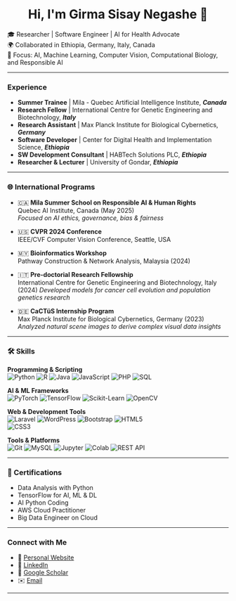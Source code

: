 <!--
**GirmaSis/GirmaSis** is a ✨ _special_ ✨ repository because its `README.md` (this file) appears on your GitHub profile.

Here are some ideas to get you started:

- 🔭 I’m currently working on ...
- 🌱 I’m currently learning ...
- 👯 I’m looking to collaborate on ...
- 🤔 I’m looking for help with ...
- 💬 Ask me about ...
- 📫 How to reach me: ...
- 😄 Pronouns: ...
- ⚡ Fun fact: ...
-->

<h1 align="center">Hi, I'm Girma Sisay Negashe 👋 </h1>

🎓 Researcher | Software Engineer | AI for Health Advocate  
🌍 Collaborated in Ethiopia, Germany, Italy, Canada  
🔬 Focus: AI, Machine Learning, Computer Vision, Computational Biology, and Responsible AI

---

### Experience

- **Summer Trainee** | Mila - Quebec Artificial Intelligence Institute, ***Canada*** 
- **Research Fellow** | International Centre for Genetic Engineering and Biotechnology, ***Italy***
- **Research Assistant** | Max Planck Institute for Biological Cybernetics, ***Germany***
- **Software Developer** | Center for Digital Health and Implementation Science, ***Ethiopia***
- **SW Development Consultant** | HABTech Solutions PLC, ***Ethiopia***
- **Researcher & Lecturer** | University of Gondar, ***Ethiopia*** 


---

### 🌐 International Programs

- 🇨🇦 **Mila Summer School on Responsible AI & Human Rights**  
  Quebec AI Institute, Canada (May 2025)  
  _Focused on AI ethics, governance, bias & fairness_

- 🇺🇸 **CVPR 2024 Conference**  
  IEEE/CVF Computer Vision Conference, Seattle, USA

- 🇲🇾 **Bioinformatics Workshop**  
  Pathway Construction & Network Analysis, Malaysia (2024)

- 🇮🇹 **Pre-doctorial Research Fellowship**  
  International Centre for Genetic Engineering and Biotechnology, Italy (2024)
  _Developed models for cancer cell evolution and population genetics research_

- 🇩🇪 **CaCTüS Internship Program**  
  Max Planck Institute for Biological Cybernetics, Germany (2023) 
  _Analyzed natural scene images to derive complex visual data insights_

---

### 🛠️ Skills

**Programming & Scripting**  
![Python](https://img.shields.io/badge/-Python-3776AB?style=flat&logo=python&logoColor=white) ![R](https://img.shields.io/badge/-R-276DC3?style=flat&logo=r&logoColor=white) ![Java](https://img.shields.io/badge/-Java-ED8B00?style=flat&logo=java&logoColor=white) ![JavaScript](https://img.shields.io/badge/-JavaScript-F7DF1E?style=flat&logo=javascript&logoColor=black) ![PHP](https://img.shields.io/badge/-PHP-777BB4?style=flat&logo=php&logoColor=white) ![SQL](https://img.shields.io/badge/-SQL-4479A1?style=flat&logo=postgresql&logoColor=white)

**AI & ML Frameworks**  
![PyTorch](https://img.shields.io/badge/-PyTorch-EE4C2C?style=flat&logo=pytorch&logoColor=white) ![TensorFlow](https://img.shields.io/badge/-TensorFlow-FF6F00?style=flat&logo=tensorflow&logoColor=white) ![Scikit-Learn](https://img.shields.io/badge/-Scikit--Learn-F7931E?style=flat&logo=scikitlearn&logoColor=white) ![OpenCV](https://img.shields.io/badge/-OpenCV-5C3EE8?style=flat&logo=opencv&logoColor=white)

**Web & Development Tools**  
![Laravel](https://img.shields.io/badge/-Laravel-F55247?style=flat&logo=laravel&logoColor=white) ![WordPress](https://img.shields.io/badge/-WordPress-21759B?style=flat&logo=wordpress&logoColor=white) ![Bootstrap](https://img.shields.io/badge/-Bootstrap-563D7C?style=flat&logo=bootstrap&logoColor=white) ![HTML5](https://img.shields.io/badge/-HTML5-E34F26?style=flat&logo=html5&logoColor=white)  
![CSS3](https://img.shields.io/badge/-CSS3-1572B6?style=flat&logo=css3&logoColor=white)

**Tools & Platforms**  
![Git](https://img.shields.io/badge/-Git-F05032?style=flat&logo=git&logoColor=white) ![MySQL](https://img.shields.io/badge/-MySQL-4479A1?style=flat&logo=mysql&logoColor=white) ![Jupyter](https://img.shields.io/badge/-Jupyter-F37626?style=flat&logo=jupyter&logoColor=white) ![Colab](https://img.shields.io/badge/-Google_Colab-F9AB00?style=flat&logo=googlecolab&logoColor=white) ![REST API](https://img.shields.io/badge/-REST_API-6DB33F?style=flat)

---

### 📜 Certifications

- Data Analysis with Python  
- TensorFlow for AI, ML & DL  
- AI Python Coding  
- AWS Cloud Practitioner  
- Big Data Engineer on Cloud  

---

### Connect with Me

- 🔗 [Personal Website](https://girma.codedesign.app/)  
- 💼 [LinkedIn](https://linkedin.com/in/girma-negashe/)  
- 📄 [Google Scholar](https://scholar.google.com/citations?user=CEGtZ-YAAAAJ&hl=en)  
- ✉️ [Email](mailto:sisaygirma97@gmail.com)

---
